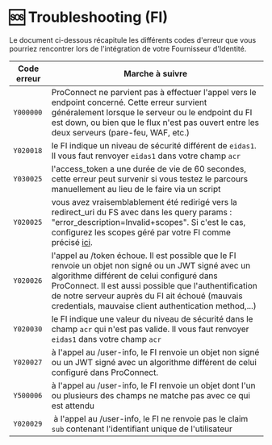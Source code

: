 # 🆘 Troubleshooting (FI)
Le document ci-dessous récapitule les différents codes d'erreur que vous pourriez rencontrer lors de l'intégration de votre Fournisseur d'Identité.

Code erreur | Marche à suivre
-- | --
`Y000000` | ProConnect ne parvient pas à effectuer l'appel vers le endpoint concerné. Cette erreur survient généralement lorsque le serveur ou le endpoint du FI est down, ou bien que le flux n'est pas ouvert entre les deux serveurs (pare-feu, WAF, etc.)
`Y020018` | le FI indique un niveau de sécurité différent de `eidas1`. Il vous faut renvoyer `eidas1` dans votre champ `acr`
`Y030025` | l'access_token a une durée de vie de 60 secondes, cette erreur peut survenir si vous testez le parcours manuellement au lieu de le faire via un script
`Y020025` | vous avez vraisemblablement été redirigé vers la redirect_uri du FS avec dans les query params : "error_description=Invalid+scopes". Si c'est le cas, configurez les scopes géré par votre FI comme précisé [ici](./configuration.md).
`Y020026` | l'appel au /token échoue. Il est possible que le FI renvoie un objet non signé ou un JWT signé avec un algorithme différent de celui configuré dans ProConnect. Il est aussi possible que l'authentification de notre serveur auprès du FI ait échoué (mauvais credentials, mauvaise client authentication method,...)
`Y020030` | le FI indique une valeur du niveau de sécurité dans le champ `acr` qui n'est pas valide. Il vous faut renvoyer `eidas1` dans votre champ `acr`
`Y020027` | à l'appel au /user-info, le FI renvoie un objet non signé ou un JWT signé avec un algorithme différent de celui configuré dans ProConnect.
`Y500006` | à l'appel au /user-info, le FI renvoie un objet dont l'un ou plusieurs des champs ne matche pas avec ce qui est attendu
`Y020029` | à l'appel au /user-info, le FI ne renvoie pas le claim `sub` contenant l'identifiant unique de l'utilisateur
